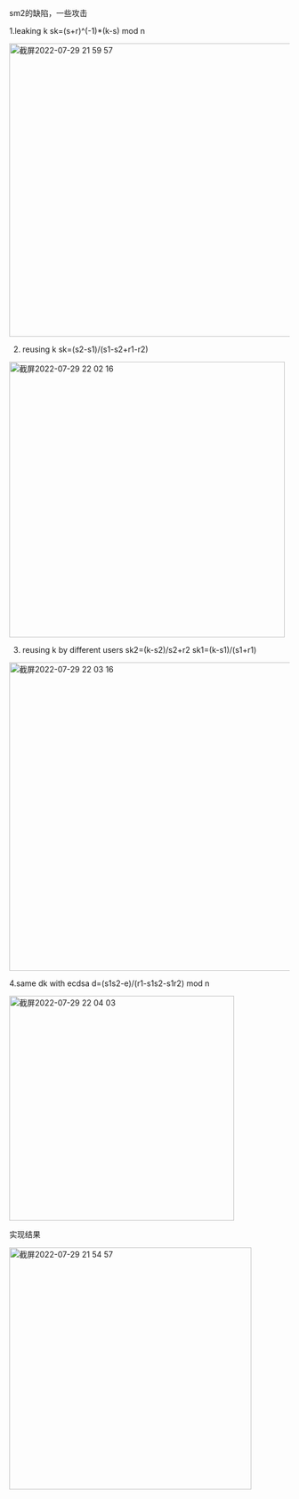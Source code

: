 sm2的缺陷，一些攻击

1.leaking k
sk=(s+r)^(-1)*(k-s) mod n

<img width="527" alt="截屏2022-07-29 21 59 57" src="https://user-images.githubusercontent.com/108727329/181776658-01c400f6-1b2f-4d12-b263-897885fc4657.png">

2. reusing k
sk=(s2-s1)/(s1-s2+r1-r2)

<img width="495" alt="截屏2022-07-29 22 02 16" src="https://user-images.githubusercontent.com/108727329/181776880-385697d7-98d9-4ec4-a79a-6097e3e10c11.png">

3. reusing k by different users
sk2=(k-s2)/s2+r2
sk1=(k-s1)/(s1+r1)

<img width="554" alt="截屏2022-07-29 22 03 16" src="https://user-images.githubusercontent.com/108727329/181777032-c3170a21-3b6e-44ae-aab7-cbf931f6db62.png">


4.same dk with ecdsa
 d=(s1s2-e)/(r1-s1s2-s1r2) mod n
 
 <img width="404" alt="截屏2022-07-29 22 04 03" src="https://user-images.githubusercontent.com/108727329/181777192-54da3c4b-9a1f-47de-8d3e-c61ab78a48ea.png">


实现结果

<img width="435" alt="截屏2022-07-29 21 54 57" src="https://user-images.githubusercontent.com/108727329/181777230-a8839e3b-3b4a-4cce-a569-03c5b7bd4599.png">
